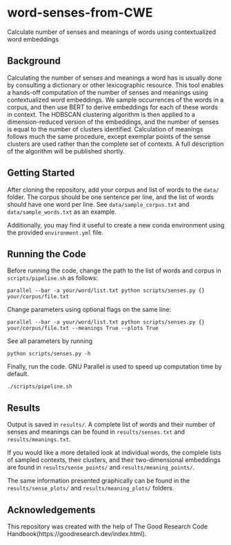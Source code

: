 # word-senses-from-CWE

Calculate number of senses and meanings of words using contextualized word embeddings

<h2>Background</h2>

Calculating the number of senses and meanings a word has is usually done by consulting a dictionary or other lexicographic resource. This tool enables a hands-off computation of the number of senses and meanings using contextualized word embeddings. We sample occurrences of the words in a corpus, and then use BERT to derive embeddings for each of these words in context. The HDBSCAN clustering algorithm is then applied to a dimension-reduced version of the embeddings, and the number of senses is equal to the number of clusters identified. Calculation of meanings follows much the same procedure, except exemplar points of the sense clusters are used rather than the complete set of contexts. A full description of the algorithm will be published shortly. 

<h2>Getting Started</h2>

After cloning the repository, add your corpus and list of words to the ```data/``` folder. The corpus should be one sentence per line, and the list of words should have one word per line. See ```data/sample_corpus.txt``` and ```data/sample_words.txt``` as an example. 

Additionally, you may find it useful to create a new conda environment using the provided ```environment.yml``` file.

<h2>Running the Code</h2>

Before running the code, change the path to the list of words and corpus in ```scripts/pipeline.sh``` as follows:
    
```
parallel --bar -a your/word/list.txt python scripts/senses.py {} your/corpus/file.txt
```

Change parameters using optional flags on the same line: 

```
parallel --bar -a your/word/list.txt python scripts/senses.py {} your/corpus/file.txt --meanings True --plots True
```

See all parameters by running

```
python scripts/senses.py -h
```

Finally, run the code. GNU Parallel is used to speed up computation time by default. 

```
./scripts/pipeline.sh
```

<h2>Results</h2>

Output is saved in ```results/```. A complete list of words and their number of senses and meanings can be found in ```results/senses.txt``` and ```results/meanings.txt```.

If you would like a more detailed look at individual words, the complele lists of sampled contexts, their clusters, and their two-dimensional embeddings are found in ```results/sense_points/``` and ```results/meaning_points/```.

The same information presented graphically can be found in the ```results/sense_plots/``` and ```results/meaning_plots/``` folders.

<h2>Acknowledgements</h2>
This repository was created with the help of The Good Research Code Handbook(https://goodresearch.dev/index.html).

